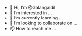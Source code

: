 - 👋 Hi, I’m @Galangaidil
- 👀 I’m interested in ...
- 🌱 I’m currently learning ...
- 💞️ I’m looking to collaborate on ...
- 📫 How to reach me ...

<!---
Galangaidil/Galangaidil is a ✨ special ✨ repository because its `README.md` (this file) appears on your GitHub profile.
You can click the Preview link to take a look at your changes.
--->
